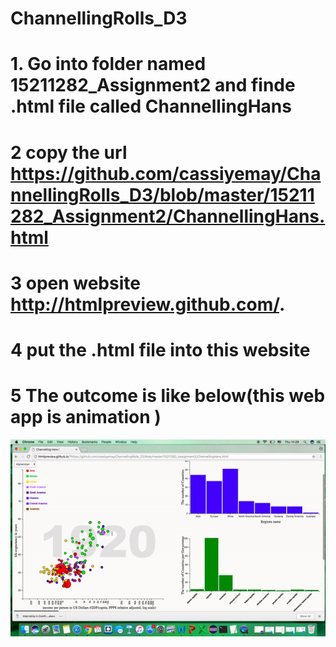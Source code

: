 # ChannellingRolls_D3

# 1. Go into folder named 15211282_Assignment2 and finde .html file called ChannellingHans
# 2 copy the url https://github.com/cassiyemay/ChannellingRolls_D3/blob/master/15211282_Assignment2/ChannellingHans.html
# 3 open website http://htmlpreview.github.com/.
# 4 put the .html file into this website
# 5 The outcome is like below(this web app is animation )
![outcome on EC2](img-folder/ChannellingHans.gif)

